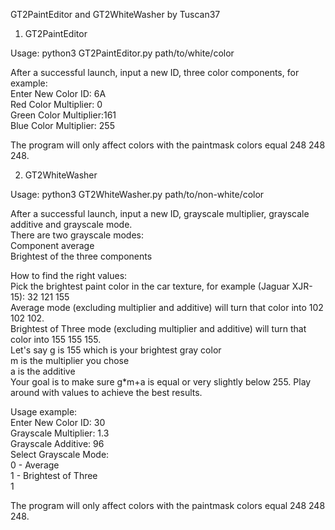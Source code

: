 GT2PaintEditor and GT2WhiteWasher by Tuscan37

1. GT2PaintEditor

Usage: python3 GT2PaintEditor.py path/to/white/color

After a successful launch, input a new ID, three color components, for example:  
Enter New Color ID: 6A  
Red Color Multiplier: 0  
Green Color Multiplier:161  
Blue Color Multiplier: 255  

The program will only affect colors with the paintmask colors equal 248 248 248.

2. GT2WhiteWasher

Usage: python3 GT2WhiteWasher.py path/to/non-white/color

After a successful launch, input a new ID, grayscale multiplier, grayscale additive and grayscale mode.  
There are two grayscale modes:  
Component average  
Brightest of the three components  

How to find the right values:  
Pick the brightest paint color in the car texture, for example (Jaguar XJR-15): 32 121 155  
Average mode (excluding multiplier and additive) will turn that color into 102 102 102.  
Brightest of Three mode (excluding multiplier and additive) will turn that color into 155 155 155.  
Let's say g is 155 which is your brightest gray color  
m is the multiplier you chose  
a is the additive  
Your goal is to make sure g*m+a is equal or very slightly below 255. Play around with values to achieve the best results.  

Usage example:  
Enter New Color ID: 30  
Grayscale Multiplier: 1.3  
Grayscale Additive: 96  
Select Grayscale Mode:  
0 - Average  
1 - Brightest of Three  
1  

The program will only affect colors with the paintmask colors equal 248 248 248.  
